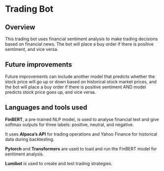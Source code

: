 # Trading Bot

## Overview

This trading bot uses financial sentiment analysis to make trading decisions based on financial news.
The bot will place a buy order if there is positive sentiment, and vice versa.

## Future improvements

Future improvements can include another model that predicts whether the stock price will go up or down based on historical stock market prices,
and the bot will place a buy order if there is positive sentiment AND model predicts stock price goes up, and vice versa.

## Languages and tools used

**FinBERT**, a pre-trained NLP model, is used to analyse financial text and give softmax outputs for three labels: positive, neutral, and negative.

It uses **Alpaca’s API** for trading operations and Yahoo Finance for historical data during backtesting.

**Pytorch** and **Transformers** are used to load and run the FinBERT model for sentiment analysis.

**Lumibot** is used to create and test trading strategies.
